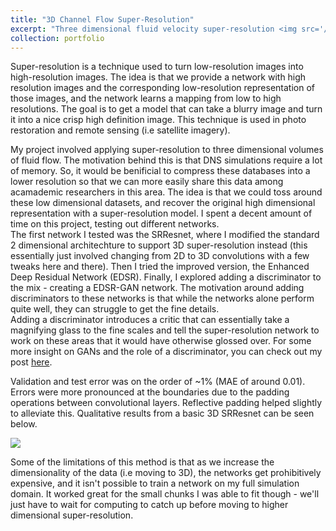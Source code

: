 ```yaml
---
title: "3D Channel Flow Super-Resolution"
excerpt: "Three dimensional fluid velocity super-resolution <img src='/images/srres2.PNG'>"
collection: portfolio
---
```


Super-resolution is a technique used to turn low-resolution images into high-resolution images. The idea is that we provide a network with high resolution images and the corresponding low-resolution representation of those images, and the network learns a mapping from low to high resolutions. The goal is to get a model that can take a blurry image and turn it into a nice crisp high definition image. This technique is used in photo restoration and remote sensing (i.e satellite imagery).

My project involved applying super-resolution to three dimensional volumes of fluid flow. The motivation behind this is that DNS simulations require a lot of memory. So, it would be benificial to compress these databases into a lower resolution so that we can more easily share this data among acamademic researchers in this area. The idea is that we could toss around these low dimensional datasets, and recover the original high dimensional representation with a super-resolution model. I spent a decent amount of time on this project, testing out different networks.</br>
The first network I tested was the SRResnet, where I modified the standard 2 dimensional architechture to support 3D super-resolution instead (this essentially just involved changing from 2D to 3D convolutions with a few tweaks here and there). Then I tried the improved version, the Enhanced Deep Residual Network (EDSR). Finally, I explored adding a discriminator to the mix - creating a EDSR-GAN network. The motivation around adding discriminators to these networks is that while the networks alone perform quite well, they can struggle to get the fine details.</br>
Adding a discriminator introduces a critic that can essentially take a magnifying glass to the fine scales and tell the super-resolution network to work on these areas that it would have otherwise glossed over. For some more insight on GANs and the role of a discriminator, you can check out my post [here](https://john-lyne.github.io/posts/2021-10-GANs/). 

Validation and test error was on the order of ~1% (MAE of around 0.01). Errors were more pronounced at the boundaries due to the padding operations between convolutional layers. Reflective padding helped slightly to alleviate this. Qualitative results from a basic 3D SRResnet can be seen below.

<img src='/images/srres.png'>

Some of the limitations of this method is that as we increase the dimensionality of the data (i.e moving to 3D), the networks get prohibitively expensive, and it isn't possible to train a network on my full simulation domain. It worked great for the small chunks I was able to fit though - we'll just have to wait for computing to catch up before moving to higher dimensional super-resolution.
